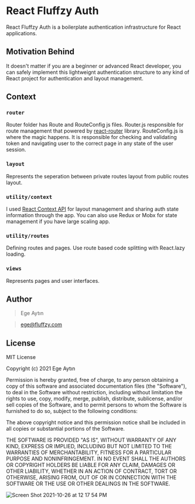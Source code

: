# React Fluffzy Auth

React Fluffzy Auth is a boilerplate authentication infrastructure for React applications. 

## Motivation Behind

It doesn't matter if you are a beginner or advanced React developer, you can safely implement this lightweignt authentication structure to any kind of React project for authentication and layout management.

## Context

### `router`

Router folder has Route and RouteConfig js files. 
Router.js responsible for route management that powered by 
[react-router](https://reactrouter.com/) library.
RouteConfig.js is where the magic happens. 
It is responsible for checking and validating token and navigating user to the correct page in any state of the user session. 


### `layout`

Represents the seperation between private routes layout from public routes layout.

### `utility/context`

I used [React Context API](https://reactjs.org/docs/context.html) for layout management and sharing auth state information through the app.
You can also use Redux or Mobx for state management if you have large scaling app.

### `utility/routes`

Defining routes and pages. Use route based code splitting with React.lazy loading.

### `views`

Represents pages and user interfaces.

## Author

> Ege Aytın

> ege@fluffzy.com

## License

MIT License

Copyright (c) 2021 Ege Aytın

Permission is hereby granted, free of charge, to any person obtaining a copy of this software and associated
documentation files (the "Software"), to deal in the Software without restriction, including without limitation the
rights to use, copy, modify, merge, publish, distribute, sublicense, and/or sell copies of the Software, and to permit
persons to whom the Software is furnished to do so, subject to the following conditions:

The above copyright notice and this permission notice shall be included in all copies or substantial portions of the
Software.

THE SOFTWARE IS PROVIDED "AS IS", WITHOUT WARRANTY OF ANY KIND, EXPRESS OR IMPLIED, INCLUDING BUT NOT LIMITED TO THE
WARRANTIES OF MERCHANTABILITY, FITNESS FOR A PARTICULAR PURPOSE AND NONINFRINGEMENT. IN NO EVENT SHALL THE AUTHORS OR
COPYRIGHT HOLDERS BE LIABLE FOR ANY CLAIM, DAMAGES OR OTHER LIABILITY, WHETHER IN AN ACTION OF CONTRACT, TORT OR
OTHERWISE, ARISING FROM, OUT OF OR IN CONNECTION WITH THE SOFTWARE OR THE USE OR OTHER DEALINGS IN THE SOFTWARE.


![Screen Shot 2021-10-26 at 12 17 54 PM](https://user-images.githubusercontent.com/34595361/139590699-fc442e56-89e3-4a95-943b-2512b12e7626.png)


